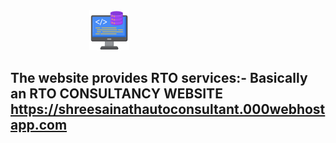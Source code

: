 <div style="display: block;
  margin-left: auto;
  margin-right: auto;
  width: 50%;">
  <img src="https://github.com/shubham-misal/Internship-Project/blob/main/001-backend.png" alt="NormalIcon" >
</div>
  <h2>
  The website provides RTO services:- Basically an RTO CONSULTANCY WEBSITE <br>
  <a href="https://shreesainathautoconsultant.000webhostapp.com" target="_blank" >https://shreesainathautoconsultant.000webhostapp.com</a>
  </h2>
</div>

